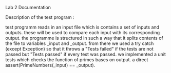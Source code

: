 Lab 2 Documentation

Description of the test program :

test programm reads in an input file which is contains a set of inputs and outputs.
these will be used to compare each input with its corresponding output. the programme is
structured in such a way that it splits contents of the file to variables _input and _output.
from there we used a try catch (except Exception) so that it throws a "Tests failed" if the tests 
are not passed but "Tests passed" if every test was passed.
we implemented a unit tests which checks the function of primes bases on output.
a direct assert(PrimeNumbers(_input) == _output).
